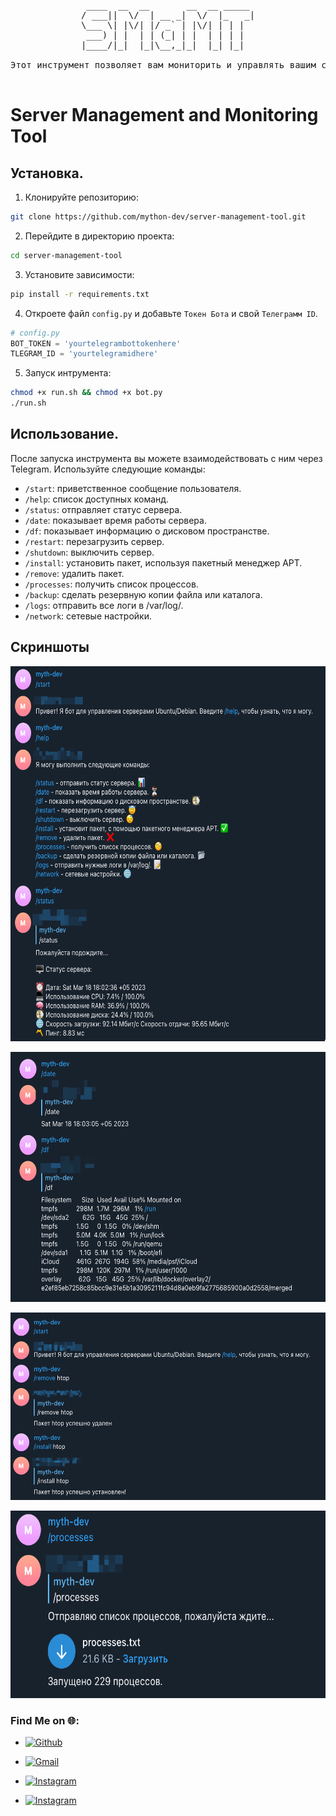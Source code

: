 

<pre align="center">
 ____  __  __       __  __ _____ 
/ ___||  \/  | __ _|  \/  |_   _|
\___ \| |\/| |/ _` | |\/| | | |  
 ___) | |  | | (_| | |  | | | |  
|____/|_|  |_|\__,_|_|  |_| |_|  

Этот инструмент позволяет вам мониторить и управлять вашим сервером через Telegram.
                                 
</pre>

<h1>Server Management and Monitoring Tool</h1>


## Установка.

1. Клонируйте репозиторию:

```bash
git clone https://github.com/mython-dev/server-management-tool.git
```

2. Перейдите в директорию проекта:

```bash
cd server-management-tool
```

3. Установите зависимости:

```bash
pip install -r requirements.txt
```

4. Откроете файл `config.py` и добавьте `Токен Бота` и свой `Телеграмм ID`.

```python
# config.py
BOT_TOKEN = 'yourtelegrambottokenhere'
TLEGRAM_ID = 'yourtelegramidhere'
```

5. Запуск интрумента:

```bash
chmod +x run.sh && chmod +x bot.py
./run.sh
```

## Использование.

После запуска инструмента вы можете взаимодействовать с ним через Telegram. Используйте следующие команды:

- `/start`: приветственное сообщение пользователя.
- `/help`: список доступных команд.
- `/status`: отправляет статус сервера.
- `/date`: показывает время работы сервера.
- `/df`: показывает информацию о дисковом пространстве.
- `/restart`: перезагрузить сервер.
- `/shutdown`: выключить сервер.
- `/install`: установить пакет, используя пакетный менеджер APT.
- `/remove`: удалить пакет.
- `/processes`: получить список процессов.
- `/backup`: сделать резервную копии файла или каталога.
- `/logs`: отправить все логи в /var/log/.
- `/network`: сетевые настройки.

## Скриншоты

<p align = "center">
<img src="https://github.com/mython-dev/server-management-tool/blob/main/screenshots/status.png" width="600" height="600">
</p>

<p align = "center">
<img src="https://github.com/mython-dev/server-management-tool/blob/main/screenshots/df.png" width="600" height="400">
</p>

<p align = "center">
<img src="https://github.com/mython-dev/server-management-tool/blob/main/screenshots/install-remove.png" width="600" height="300">
</p>

<p align = "center">
<img src="https://github.com/mython-dev/server-management-tool/blob/main/screenshots/processes.png" width="600" height="300">
</p>


###  Find Me on 🌐:

- [![Github](https://img.shields.io/badge/Github-mython_dev-green?style=for-the-badge&logo=github)](https://github.com/mython-dev)

- [![Gmail](https://img.shields.io/badge/Gmail-miton0030-green?style=for-the-badge&logo=gmail)](mailto:miton0030@gmail.com)

- [![Instagram](https://img.shields.io/badge/mython_dev--green?style=for-the-badge&logo=instagram)](https://instagram.com/mython_dev)
- [![Instagram](https://img.shields.io/badge/thehackerworld_--green?style=for-the-badge&logo=instagram)](https://instagram.com/thehackerworld_)

